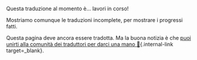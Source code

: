 Questa traduzione al momento è... lavori in corso!

Mostriamo comunque le traduzioni incomplete, per mostrare i progressi fatti.

Questa pagina deve ancora essere tradotta. Ma la buona notizia è che [puoi unirti alla comunità dei traduttori per darci una mano 👋](__ISSUE_URL__){.internal-link target=_blank}.
